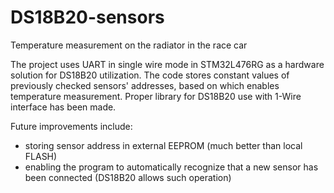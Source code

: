 # DS18B20-sensors
Temperature measurement on the radiator in the race car

The project uses UART in single wire mode in STM32L476RG as a hardware solution for DS18B20 utilization. The code stores constant values of previously checked sensors' addresses, based on which enables temperature measurement. Proper library for DS18B20 use with 1-Wire interface has been made.

Future improvements include:
- storing sensor address in external EEPROM (much better than local FLASH)
- enabling the program to automatically recognize that a new sensor has been connected (DS18B20 allows such operation)
